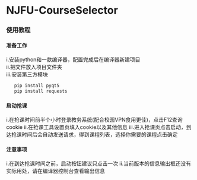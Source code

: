 # NJFU-CourseSelector

### 使用教程

#### 准备工作
i.安装python和一款编译器，配置完成后在编译器新建项目\
ii.把文件放入项目文件夹\
iii.安装第三方模块

```p
   pip install pyqt5
   pip install requests
```
#### 启动抢课
i.在抢课时间前半个小时登录教务系统(配合校园VPN食用更佳)，点击F12查询cookie
ii.在抢课工具设置页填入cookie以及其他信息
iii.进入抢课页点击启动，到达抢课时间后会自动发送请求，得到课程列表，选择你需要的课程点击确定

#### 注意事项
i.在到达抢课时间之前，启动按钮建议只点击一次
ii.当前版本的信息输出框还没有实际用处，请在编译器控制台查看输出信息
